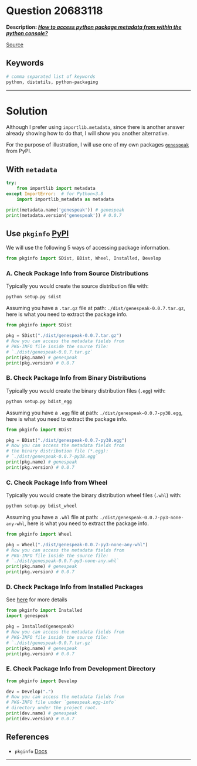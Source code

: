 # Question 20683118

**Description: [_How to access python package metadata from within the python console?_][#Q]**

[Source][#Q]

[#Q]: https://stackoverflow.com/questions/20683118/how-to-access-python-package-metadata-from-within-the-python-console

## Keywords

```bash
# comma separated list of keywords
python, distutils, python-packaging
```

---

# Solution

Although I prefer using `importlib.metadata`, since there is another answer already showing how to do that, I will show you another alternative.

For the purpose of illustration, I will use one of my own packages [`genespeak`](https://pypi.org/project/genespeak/) from PyPI.

## With `metadata`

```python
try:
    from importlib import metadata
except ImportError:  # for Python<3.8
    import importlib_metadata as metadata

print(metadata.name('genespeak')) # genespeak
print(metadata.version('genespeak')) # 0.0.7
```

## Use `pkginfo` [PyPI](https://pypi.org/project/pkginfo/)

We will use the following 5 ways of accessing package information.

```python
from pkginfo import SDist, BDist, Wheel, Installed, Develop
```

### A. Check Package Info from Source Distributions

Typically you would create the source distribution file with:

```sh
python setup.py sdist
```

Assuming you have a `.tar.gz` file at path: `./dist/genespeak-0.0.7.tar.gz`, here is what you need to extract the package info.

```python
from pkginfo import SDist

pkg = SDist("./dist/genespeak-0.0.7.tar.gz")
# Now you can access the metadata fields from 
# PKG-INFO file inside the source file:
# `./dist/genespeak-0.0.7.tar.gz`
print(pkg.name) # genespeak
print(pkg.version) # 0.0.7
```

### B. Check Package Info from Binary Distributions

Typically you would create the binary distribution files (`.egg`) with:

```sh
python setup.py bdist_egg
```

Assuming you have a `.egg` file at path: `./dist/genespeak-0.0.7-py38.egg`, here is what you need to extract the package info. 

```python
from pkginfo import BDist

pkg = BDist("./dist/genespeak-0.0.7-py38.egg")
# Now you can access the metadata fields from 
# the binary distribution file (*.egg):
# `./dist/genespeak-0.0.7-py38.egg`
print(pkg.name) # genespeak
print(pkg.version) # 0.0.7
```

### C. Check Package Info from Wheel

Typically you would create the binary distribution wheel files (`.whl`) with:

```sh
python setup.py bdist_wheel
```

Assuming you have a `.whl` file at path: `./dist/genespeak-0.0.7-py3-none-any-whl`, here is what you need to extract the package info.

```python
from pkginfo import Wheel

pkg = Wheel("./dist/genespeak-0.0.7-py3-none-any-whl")
# Now you can access the metadata fields from 
# PKG-INFO file inside the source file:
# `./dist/genespeak-0.0.7-py3-none-any.whl`
print(pkg.name) # genespeak
print(pkg.version) # 0.0.7
```

### D. Check Package Info from Installed Packages

See [here](https://pythonhosted.org/pkginfo/distributions.html#introspecting-installed-packages) for more details

```python
from pkginfo import Installed
import genespeak

pkg = Installed(genespeak)
# Now you can access the metadata fields from 
# PKG-INFO file inside the source file:
# `./dist/genespeak-0.0.7.tar.gz`
print(pkg.name) # genespeak
print(pkg.version) # 0.0.7
```

### E. Check Package Info from Development Directory

```python
from pkginfo import Develop

dev = Develop(".")
# Now you can access the metadata fields from 
# PKG-INFO file under `genespeak.egg-info` 
# directory under the project root.
print(dev.name) # genespeak
print(dev.version) # 0.0.7
```

## References

- `pkginfo` [Docs](https://pythonhosted.org/pkginfo/distributions.html#introspecting-source-distributions)


---
